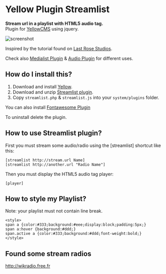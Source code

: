 # Yellow Plugin Streamlist

**Stream url in a playlist with HTML5 audio tag.**  
Plugin for [YellowCMS](http://datenstrom.se/yellow/) using jquery.  

![screenshot](https://raw.githubusercontent.com/nibreh/yellow-plugin-streamlist/master/screenradio.png)

Inspired by the tutorial found on [Last Rose Studios](http://devblog.lastrose.com/html5-audio-video-playlist).

Check also [Medialist Plugin](https://github.com/nibreh/yellow-plugin-medialist) & [Audio Plugin](https://github.com/schulle4u/yellow-plugin-audio) for different uses.

## How do I install this?

1. Download and install [Yellow](https://github.com/datenstrom/yellow/).
2. Download and unzip [Streamlist plugin](https://github.com/nibreh/yellow-plugin-streamlist/archive/master.zip).
3. Copy `streamlist.php` & `streamlist.js` into your `system/plugins` folder.

You can also install [Fontawesome Plugin](https://github.com/datenstrom/yellow-plugins/tree/master/fontawesome)

To uninstall delete the plugin.

## How to use Streamlist plugin?

First you must stream some audio/radio using the [streamlist] shortcut like this:

    [streamlist http://stream.url Name]
    [streamlist http://another.url "Radio Name"]

Then you must display the HTML5 audio tag player:

    [player]

## How to style my Playlist?

Note: your playlist must not contain line break.

    <style>
    span a {color:#333;background:#eee;display:block;padding:5px;}
    span a:hover {background:#ddd;}
    span.active a {color:#333;background:#ddd;font-weight:bold;}
    </style>

## Found some stream radios

http://wikradio.free.fr

